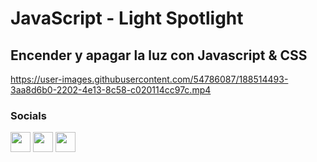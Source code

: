 <h1> JavaScript - Light Spotlight </h1>
<h2> Encender y apagar la luz con Javascript & CSS </h1>

https://user-images.githubusercontent.com/54786087/188514493-3aa8d6b0-2202-4e13-8c58-c020114cc97c.mp4

### Socials

<p align="left"> 
<a href="https://www.instagram.com/devgus_/" target="_blank" rel="noreferrer"><img src="https://raw.githubusercontent.com/danielcranney/readme-generator/main/public/icons/socials/instagram.svg" width="32" height="32" /></a>
<a href="https://www.linkedin.com/in/gustavo-varela/" target="_blank" rel="noreferrer"><img src="https://www.src.org/image/linkedin-blue.png" width="32" height="32" /></a>
<a href="https://www.github.com/gusti95varela" target="_blank" rel="noreferrer"><img src="https://raw.githubusercontent.com/danielcranney/readme-generator/main/public/icons/socials/github.svg" width="32" height="32" /></a>
</p>
